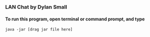### LAN Chat by Dylan Small
#### To run this program, open terminal or command prompt, and type
```
java -jar [drag jar file here]
```
